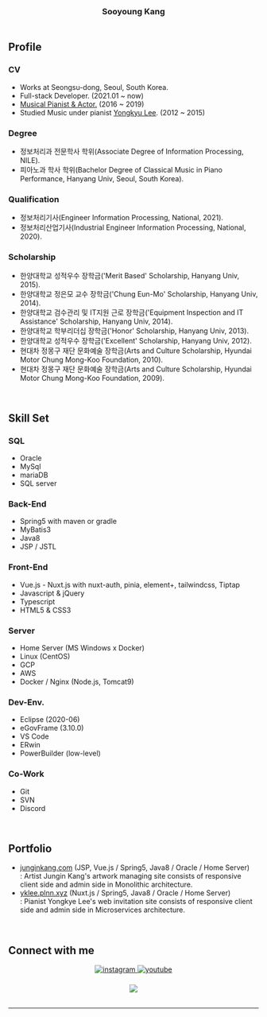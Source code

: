 ### <br/><div align="center">Sooyoung Kang</div><br/>
## Profile
### CV
- Works at Seongsu-dong, Seoul, South Korea.
- Full-stack Developer. (2021.01 ~ now)
- <a href="http://www.playdb.co.kr/artistdb/detail.asp?ManNo=43465" target="_blank">Musical Pianist & Actor.</a> (2016 ~ 2019)
- Studied Music under pianist <a href="https://music.apple.com/us/artist/yongkyu-lee/268806122" target="_blank">Yongkyu Lee</a>. (2012 ~ 2015)

### Degree
- 정보처리과 전문학사 학위(Associate Degree of Information Processing, NILE).
- 피아노과 학사 학위(Bachelor Degree of Classical Music in Piano Performance, Hanyang Univ, Seoul, South Korea).

### Qualification
- 정보처리기사(Engineer Information Processing, National, 2021).
- 정보처리산업기사(Industrial Engineer Information Processing, National, 2020).

### Scholarship
- 한양대학교 성적우수 장학금('Merit Based' Scholarship, Hanyang Univ, 2015).
- 한양대학교 정은모 교수 장학금('Chung Eun-Mo' Scholarship, Hanyang Univ, 2014).
- 한양대학교 검수관리 및 IT지원 근로 장학금('Equipment Inspection and IT Assistance' Scholarship, Hanyang Univ, 2014).
- 한양대학교 학부리더십 장학금('Honor' Scholarship, Hanyang Univ, 2013).
- 한양대학교 성적우수 장학금('Excellent' Scholarship, Hanyang Univ, 2012).
- 현대차 정몽구 재단 문화예술 장학금(Arts and Culture Scholarship, Hyundai Motor Chung Mong-Koo Foundation, 2010).
- 현대차 정몽구 재단 문화예술 장학금(Arts and Culture Scholarship, Hyundai Motor Chung Mong-Koo Foundation, 2009).
<br/>

## Skill Set  
### SQL
- Oracle
- MySql
- mariaDB
- SQL server
### Back-End
- Spring5 with maven or gradle
- MyBatis3
- Java8
- JSP / JSTL
### Front-End
- Vue.js - Nuxt.js with nuxt-auth, pinia, element+, tailwindcss, Tiptap
- Javascript & jQuery
- Typescript
- HTML5 & CSS3
### Server
- Home Server (MS Windows x Docker)
- Linux (CentOS)
- GCP
- AWS
- Docker / Nginx (Node.js, Tomcat9)
### Dev-Env.
- Eclipse (2020-06)
- eGovFrame (3.10.0)
- VS Code
- ERwin
- PowerBuilder (low-level)
### Co-Work
- Git
- SVN
- Discord
<br/>

## Portfolio
- <a href="https://junginkang.com" target="_blank">junginkang.com</a> (JSP, Vue.js / Spring5, Java8 / Oracle / Home Server)
<br/> : Artist Jungin Kang's artwork managing site consists of responsive client side and admin side in Monolithic architecture.
- <a href="http://yklee.plnn.xyz" target="_blank">yklee.plnn.xyz</a> (Nuxt.js / Spring5, Java8 / Oracle / Home Server)
<br/> : Pianist Yongkye Lee's web invitation site consists of responsive client side and admin side in Microservices architecture.
<br/>

## Connect with me  
<div align="center">
<a href="https://instagram.com/s__y____k___" target="_blank">
<img src=https://img.shields.io/badge/instagram-%23000000.svg?&style=for-the-badge&logo=instagram&logoColor=white alt=instagram style="margin-bottom: 5px;" />
</a>
<a href="https://www.youtube.com/@syk-studio" target="_blank">
<img src=https://img.shields.io/badge/youtube-%23EE4831.svg?&style=for-the-badge&logo=youtube&logoColor=white alt=youtube style="margin-bottom: 5px;" />
</a>
</div>
<br/>  

<div align="center">
<img src="https://komarev.com/ghpvc/?username=sykang0223&&style=flat-square" align="center" />
</div>  
  

<br/> 

----
